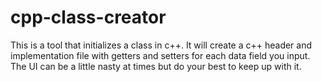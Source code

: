 # cpp-class-creator
This is a tool that initializes a class in c++. It will create a c++ header and implementation file with getters and setters for each data field you input.
The UI can be a little nasty at times but do your best to keep up with it.
